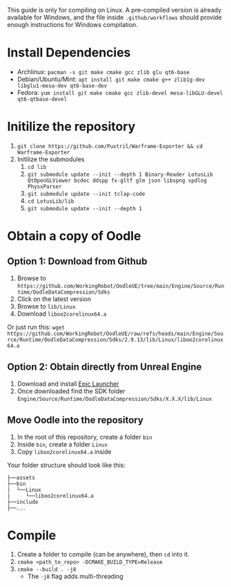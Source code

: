 This guide is only for compiling on Linux. A pre-compiled version is already available for Windows, and the file inside `.github/workflows` should provide enough instructions for Windows compilation.

# Install Dependencies

* Archlinux: `pacman -s git make cmake gcc zlib glu qt6-base`
* Debian/Ubuntu/Mint: `apt install git make cmake g++ zlib1g-dev libglu1-mesa-dev qt6-base-dev`
* Fedora: `yum install git make cmake gcc zlib-devel mesa-libGLU-devel qt6-qtbase-devel`

# Initilize the repository

1. `git clone https://github.com/Puxtril/Warframe-Exporter && cd Warframe-Exporter`
1. Initilize the submodules
	1. `cd lib`
	1. `git submodule update --init --depth 1 Binary-Reader LotusLib QtOpenGLViewer bcdec ddspp fx-gltf glm json libspng spdlog PhysxParser`
    1. `git submodule update --init tclap-code`
    1. `cd LotusLib/lib`
    1. `git submodule update --init --depth 1`


# Obtain a copy of Oodle

## Option 1: Download from Github

1. Browse to `https://github.com/WorkingRobot/OodleUE/tree/main/Engine/Source/Runtime/OodleDataCompression/Sdks`
1. Click on the latest version
1. Browse to `lib/Linux`
1. Download `liboo2corelinux64.a`

Or just run this: `wget https://github.com/WorkingRobot/OodleUE/raw/refs/heads/main/Engine/Source/Runtime/OodleDataCompression/Sdks/2.9.13/lib/Linux/liboo2corelinux64.a`

## Option 2: Obtain directly from Unreal Engine

1. Download and install [Epic Launcher](https://store.epicgames.com)
1. Once downloaded find the SDK folder `Engine/Source/Runtime/OodleDataCompression/Sdks/X.X.X/lib/Linux`

## Move Oodle into the repository

1. In the root of this repository, create a folder `bin`
1. Inside `bin`, create a folder `Linux`
1. Copy `liboo2corelinux64.a` inside

Your folder structure should look like this:

```
├──assets
├──bin
|  └──Linux
|     └──liboo2corelinux64.a
├──include
├──...
```

# Compile 

1. Create a folder to compile (can be anywhere), then `cd` into it.
1. `cmake <path_to_repo> -DCMAKE_BUILD_TYPE=Release`
1. `cmake --build . -j8`
    - The `-j8` flag adds multi-threading
